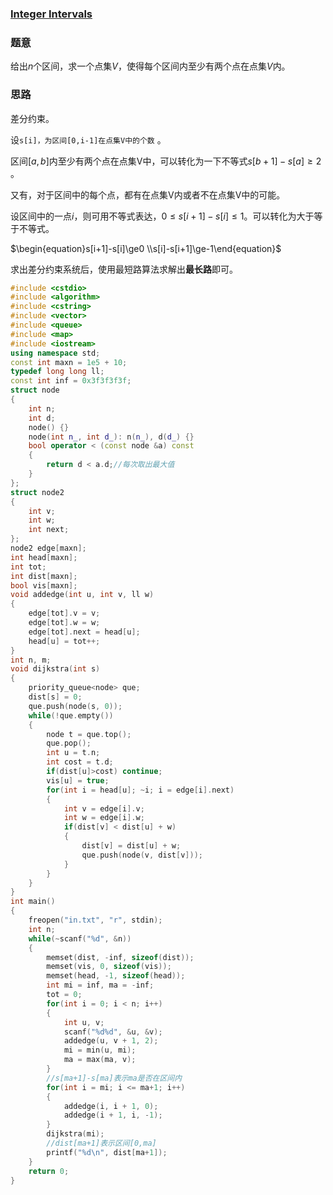 ### [Integer Intervals](https://vjudge.net/problem/POJ-1716#author=634579757)

### 题意

给出$n$个区间，求一个点集$V$，使得每个区间内至少有两个点在点集$V$内。

### 思路

差分约束。

设`s[i]，为区间[0,i-1]在点集V中的个数` 。

区间$[a,b]$内至少有两个点在点集V中，可以转化为一下不等式$s[b+1]-s[a]\ge2$ 。

又有，对于区间中的每个点，都有在点集V内或者不在点集V中的可能。

设区间中的一点$i$，则可用不等式表达，$0\leq s[i+1]-s[i]\le1$。可以转化为大于等于不等式。

$\begin{equation}s[i+1]-s[i]\ge0 \\s[i]-s[i+1]\ge-1\end{equation}$

求出差分约束系统后，使用最短路算法求解出**最长路**即可。

```cpp
#include <cstdio>
#include <algorithm>
#include <cstring>
#include <vector>
#include <queue>
#include <map>
#include <iostream>
using namespace std;
const int maxn = 1e5 + 10;
typedef long long ll;
const int inf = 0x3f3f3f3f;
struct node
{
    int n;
    int d;
    node() {}
    node(int n_, int d_): n(n_), d(d_) {}
    bool operator < (const node &a) const
    {
        return d < a.d;//每次取出最大值
    }
};
struct node2
{
    int v;
    int w;
    int next;
};
node2 edge[maxn];
int head[maxn];
int tot;
int dist[maxn];
bool vis[maxn];
void addedge(int u, int v, ll w)
{
    edge[tot].v = v;
    edge[tot].w = w;
    edge[tot].next = head[u];
    head[u] = tot++;
}
int n, m;
void dijkstra(int s)
{
    priority_queue<node> que;
    dist[s] = 0;
    que.push(node(s, 0));
    while(!que.empty())
    {
        node t = que.top();
        que.pop();
        int u = t.n;
        int cost = t.d;
        if(dist[u]>cost) continue;
        vis[u] = true;
        for(int i = head[u]; ~i; i = edge[i].next)
        {
            int v = edge[i].v;
            int w = edge[i].w;
            if(dist[v] < dist[u] + w)
            {
                dist[v] = dist[u] + w;
                que.push(node(v, dist[v]));
            }
        }
    }
}
int main()
{
    freopen("in.txt", "r", stdin);
    int n;
    while(~scanf("%d", &n))
    {
        memset(dist, -inf, sizeof(dist));
        memset(vis, 0, sizeof(vis));
        memset(head, -1, sizeof(head));
        int mi = inf, ma = -inf;
        tot = 0;
        for(int i = 0; i < n; i++)
        {
            int u, v;
            scanf("%d%d", &u, &v);
            addedge(u, v + 1, 2);
            mi = min(u, mi);
            ma = max(ma, v);
        }
        //s[ma+1]-s[ma]表示ma是否在区间内
        for(int i = mi; i <= ma+1; i++)
        {
            addedge(i, i + 1, 0);
            addedge(i + 1, i, -1);
        }
        dijkstra(mi);
        //dist[ma+1]表示区间[0,ma]
        printf("%d\n", dist[ma+1]);
    }
    return 0;
}
```

